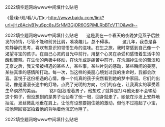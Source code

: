 2022填空题网站www中间填什么贴吧

《最/新/观/看/入/口👉http://www.baidu.com/link?url=jHz8AcivB1yuSpc8sJSrNM3GjOR6OSPiMLRbBTcVT1O&wd》--

2022填空题网站www中间填什么贴吧　　这是我在一个春天的夜晚梦见燕子后触发的诗情，尽管不能和前贤比肩，凑凑趣儿，总不碍事。
　　这几年，我总是喜欢静静的思考，喜欢有意识的领悟生命的滋味。在生之旅，我时常感到自己像一个渴望寻宝的孩子。在自己心灵的目光中前行，用整个心灵在承受和感悟着生活中的酸甜苦辣。在生命的两极中移动，在快乐或是痛苦中前行，在洗漏掉生命的苦涩和无奈之后，我又常被相遇的某些人，某些事，某些片刻的感动，某些瞬间的美丽，某些真挚的感情所打动。每一次，当这样的美丽心境划过我的生命时，我都会欣喜。喜悦于这份相遇的心情，像一个纯真的孩子突然看到她的梦中家园。它们的出现，像是漫漫长途中的灯塔，点亮了光明的方向，它们的存在，让我真实的享受着生命淡然的美丽。
　　铭川狠狠瞪着男子，他想过了就算是打斗他死都不会输给这个男子，但没想到的是男子讪讪看了他一眼，回身就走了。她依在沙发上安静地抽泣，发丝微乱地垂在肩上，让他有设想要抱住她的激动，但他不过抱起了小宝，把他带回寝室拍着他的背哄着他沉沉地睡了。





2022填空题网站www中间填什么贴吧

